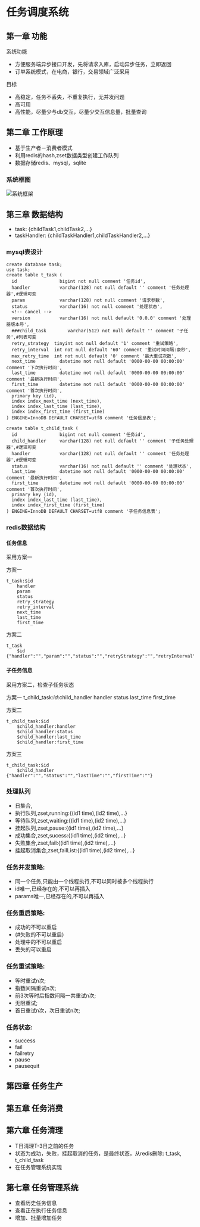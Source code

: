 # 任务调度系统

## 第一章 功能

系统功能

- 方便服务端异步接口开发，先将请求入库，启动异步任务，立即返回
- 订单系统模式，在电商，银行，交易领域广泛采用

目标

- 高稳定，任务不丢失，不重复执行，无并发问题
- 高可用
- 高性能，尽量少与db交互，尽量少交互信息量，批量查询

## 第二章 工作原理
- 基于生产者－消费者模式
- 利用redis的hash,zset数据类型创建工作队列
- 数据存储redis、mysql，sqlite

### 系统框图
![系统框架](./resources/task_system/task_system_architecture_diagram.png)

## 第三章 数据结构

- task: {childTask1,childTask2,...}
- taskHandler: {childTaskHandler1,childTaskHandler2,...}

### mysql表设计

    create database task;
    use task;
    create table t_task (
      id                bigint not null comment '任务id',
      handler           varchar(128) not null default '' comment '任务处理器',#逻辑可变
      param             varchar(128) not null comment '请求参数',
      status            varchar(16) not null comment '处理状态',
      <!-- cancel -->
      version           varchar(16) not null default '0.0.0' comment '处理器版本号',
      ###child_task        varchar(512) not null default '' comment '子任务',#列表可变
      retry_strategy  tinyint not null default '1' comment '重试策略',
      retry_interval  int not null default '60' comment '重试时间间隔:豪秒',
      max_retry_time  int not null default '0' comment '最大重试次数',
      next_time         datetime not null default '0000-00-00 00:00:00' comment '下次执行时间',
      last_time         datetime not null default '0000-00-00 00:00:00' comment '最新执行时间',
      first_time        datetime not null default '0000-00-00 00:00:00' comment '首次执行时间',
      primary key (id),
      index index_next_time (next_time),
      index index_last_time (last_time),
      index index_first_time (first_time)
    ) ENGINE=InnoDB DEFAULT CHARSET=utf8 comment '任务信息表';

    create table t_child_task (
      id                bigint not null comment '任务id',
      child_handler     varchar(128) not null default '' comment '子任务处理器',#逻辑可变
      handler           varchar(128) not null default '' comment '任务处理器',#逻辑可变
      status            varchar(16) not null default '' comment '处理状态',
      last_time         datetime not null default '0000-00-00 00:00:00' comment '最新执行时间',
      first_time        datetime not null default '0000-00-00 00:00:00' comment '首次执行时间',
      primary key (id),
      index index_last_time (last_time),
      index index_first_time (first_time)
    ) ENGINE=InnoDB DEFAULT CHARSET=utf8 comment '子任务信息表';

### redis数据结构

#### 任务信息

采用方案一

方案一

	t_task:$id
        handler
        param
        status
        retry_strategy
        retry_interval
        next_time
        last_time
        first_time

方案二

    t_task
        $id {"handler":"","param":"","status":"","retryStrategy":"","retryInterval":"","nextTime":"","lastTime":"","firstTime":""}


#### 子任务信息
采用方案二，检查子任务状态

方案一
    t_child_task:$id:$child_handler
        handler
        status
        last_time
        first_time

方案二

    t_child_task:$id
        $child_handler:handler
        $child_handler:status
        $child_handler:last_time
        $child_handler:first_time

方案三

    t_child_task:$id
        $child_handler {"handler":"","status":"","lastTime":"","firstTime":""}


### 处理队列

- 日集合,
- 执行队列,zset,running:{(id1 time),(id2 time),...}
- 等待队列,zset,waiting:{(id1 time),(id2 time),...}
- 挂起队列,zset,pause:{(id1 time),(id2 time),...}
- 成功集合,zset,sucess:{(id1 time),(id2 time),...}
- 失败集合,zset,fail:{(id1 time),(id2 time),...}
- 挂起取消集合,zset,failList:{(id1 time),(id2 time),...}

### 任务并发策略:

- 同一个任务,只能由一个线程执行,不可以同时被多个线程执行
- id唯一,已经存在的,不可以再插入
- params唯一,已经存在的,不可以再插入

### 任务重启策略:

- 成功的不可以重启
- (#失败的不可以重启)
- 处理中的不可以重启
- 丢失的可以重启

### 任务重试策略:

- 等时重试n次;
- 指数间隔重试n次;
- 前3次等时后指数间隔一共重试n次;
- 无限重试;
- 首日重试n次，次日重试n次;

### 任务状态:

- success
- fail
- failretry
- pause
- pausequit


## 第四章 任务生产

## 第五章 任务消费

## 第六章 任务清理

- T日清理T-3日之前的任务
- 状态为成功，失败，挂起取消的任务，是最终状态，从redis删除: t_task, t_child_task
- 在任务管理系统实现

## 第七章 任务管理系统

- 查看历史任务信息
- 查看正在执行任务信息
- 增加、批量增加任务
